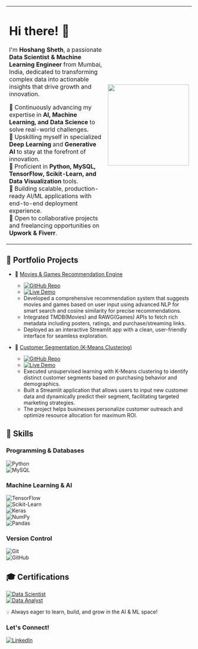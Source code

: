 <table>
<tr>
<td style="vertical-align: top;">

# Hi there! 👋  

I'm **Hoshang Sheth**, a passionate **Data Scientist & Machine Learning Engineer** from Mumbai, India, dedicated to transforming complex data into actionable insights that drive growth and innovation.  

🔹 Continuously advancing my expertise in **AI, Machine Learning, and Data Science** to solve real-world challenges.  
🔹 Upskilling myself in specialized **Deep Learning** and **Generative AI** to stay at the forefront of innovation.  
🔹 Proficient in **Python, MySQL, TensorFlow, Scikit-Learn, and Data Visualization** tools.  
🔹 Building scalable, production-ready AI/ML applications with end-to-end deployment experience.  
🔹 Open to collaborative projects and freelancing opportunities on **Upwork & Fiverr**.  

</td>
<td>
<img src="https://media.tenor.com/1rJ5IR3EaUoAAAAC/coding.gif" width="220"/>
</td>
</tr>
</table>

## 🚀 Portfolio Projects  

- 📌 [Movies & Games Recommendation Engine](https://github.com/hoshangsheth/Movies-Games-Recommendation-Engine)  
  - [![GitHub Repo](https://img.shields.io/badge/GitHub-Repository-181717?style=for-the-badge&logo=github&logoColor=white)](https://github.com/hoshangsheth/Movies-Games-Recommendation-Engine)
  - [![Live Demo](https://img.shields.io/badge/Streamlit-Live%20Demo-6e40aa?style=for-the-badge&logo=streamlit&logoColor=white)](https://movies-games-recommendation-engine.streamlit.app/)
  - Developed a comprehensive recommendation system that suggests movies and games based on user input using advanced NLP for smart search and cosine similarity for precise recommendations.  
  - Integrated TMDB(Movies) and RAWG(Games) APIs to fetch rich metadata including posters, ratings, and purchase/streaming links.  
  - Deployed as an interactive Streamlit app with a clean, user-friendly interface for seamless exploration.

- 📌 [Customer Segmentation (K-Means Clustering)](https://github.com/hoshangsheth/customer-segmentation-kmeans)  
  - [![GitHub Repo](https://img.shields.io/badge/GitHub-Repository-181717?style=for-the-badge&logo=github&logoColor=white)](https://github.com/hoshangsheth/customer-segmentation-kmeans)
  - [![Live Demo](https://img.shields.io/badge/Streamlit-Live%20Demo-6e40aa?style=for-the-badge&logo=streamlit&logoColor=white)](https://customers-profiling.streamlit.app/)
  - Executed unsupervised learning with K-Means clustering to identify distinct customer segments based on purchasing behavior and demographics.  
  - Built a Streamlit application that allows users to input new customer data and dynamically predict their segment, facilitating targeted marketing strategies.  
  - The project helps businesses personalize customer outreach and optimize resource allocation for maximum ROI.

## 🚀 Skills

### Programming & Databases  
![Python](https://img.shields.io/badge/Python-3776AB?style=for-the-badge&logo=python&logoColor=white)  
![MySQL](https://img.shields.io/badge/MySQL-4479A1?style=for-the-badge&logo=mysql&logoColor=white)  

### Machine Learning & AI  
![TensorFlow](https://img.shields.io/badge/TensorFlow-FF6F00?style=for-the-badge&logo=tensorflow&logoColor=white)  
![Scikit-Learn](https://img.shields.io/badge/Scikit--Learn-F7931E?style=for-the-badge&logo=scikit-learn&logoColor=white)  
![Keras](https://img.shields.io/badge/Keras-D00000?style=for-the-badge&logo=keras&logoColor=white)  
![NumPy](https://img.shields.io/badge/NumPy-013243?style=for-the-badge&logo=numpy&logoColor=white)  
![Pandas](https://img.shields.io/badge/Pandas-150458?style=for-the-badge&logo=pandas&logoColor=white)  

### Version Control  
![Git](https://img.shields.io/badge/Git-F05032?style=for-the-badge&logo=git&logoColor=white)  
![GitHub](https://img.shields.io/badge/GitHub-181717?style=for-the-badge&logo=github&logoColor=white)  

## 🎓 Certifications  

[![Data Scientist](https://img.shields.io/badge/Data%20Scientist-March%202025-blue?style=for-the-badge)](https://drive.google.com/file/d/1JL7bSjSbNduv03cadgaMH4R98gJxufrL/view)  
[![Data Analyst](https://img.shields.io/badge/Data%20Analyst-April%202024-green?style=for-the-badge)](https://drive.google.com/file/d/1GS4yX-rZeO179BGDo9-lE7Ycu6TrYYrk/view)    

💡 Always eager to learn, build, and grow in the AI & ML space!  

### Let's Connect!  
[![LinkedIn](https://img.shields.io/badge/LinkedIn-Connect-blue?logo=linkedin)](https://www.linkedin.com/in/hoshangsheth)
